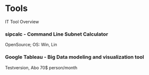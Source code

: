 # Tools
IT Tool Overview


### sipcalc - Command Line Subnet Calculator
OpenSource; OS: Win, Lin


### Google Tableau - Big Data modeling and visualization tool
Testversion, Abo 70$ person/month
